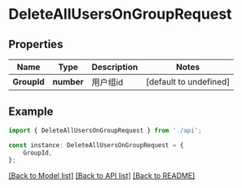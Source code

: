 # DeleteAllUsersOnGroupRequest


## Properties

Name | Type | Description | Notes
------------ | ------------- | ------------- | -------------
**GroupId** | **number** | 用户组id | [default to undefined]

## Example

```typescript
import { DeleteAllUsersOnGroupRequest } from './api';

const instance: DeleteAllUsersOnGroupRequest = {
    GroupId,
};
```

[[Back to Model list]](../README.md#documentation-for-models) [[Back to API list]](../README.md#documentation-for-api-endpoints) [[Back to README]](../README.md)

